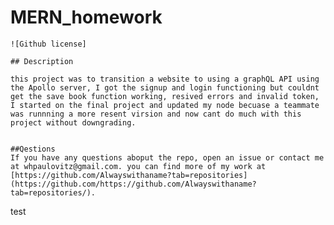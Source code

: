 # MERN_homework
    ![Github license]
    
    ## Description
    
    this project was to transition a website to using a graphQL API using the Apollo server, I got the signup and login functioning but couldnt get the save book function working, resived errors and invalid token, I started on the final project and updated my node becuase a teammate was runnning a more resent virsion and now cant do much with this project without downgrading.  
    
   
    ##Qestions
    If you have any questions aboput the repo, open an issue or contact me at whpaulovitz@gmail.com. you can find more of my work at [https://github.com/Alwayswithaname?tab=repositories](https://github.com/https://github.com/Alwayswithaname?tab=repositories/).
    
test
